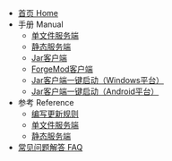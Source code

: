 - [首页 Home](/)
- 手册 Manual
  - [单文件服务端](/server/little-server-manual.md)
  - [静态服务端](/server/static-server-manual.md)
  - [Jar客户端](/client/jar-client-manual.md)
  - [ForgeMod客户端](/client/forge-mod-client-manual.md)
  - [Jar客户端一键启动（Windows平台）](/client/jar-client-desktop.md)
  - [Jar客户端一键启动（Android平台）](/client/jar-client-android.md)
- 参考 Reference
  - [编写更新规则](/server/filter-rules-reference.md)
  - [单文件服务端](/server/little-server-reference.md)
  - [静态服务端](/server/static-server-reference.md)
- [常见问题解答 FAQ](/faq.md)
